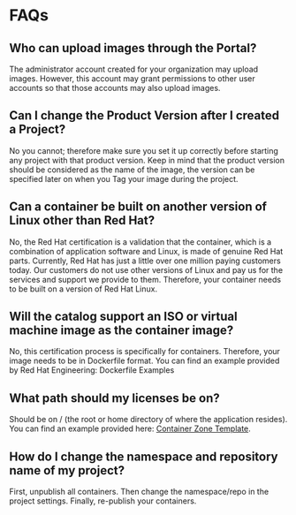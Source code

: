 # FAQs

## Who can upload images through the Portal?

The administrator account created for your organization may upload images. However, this account may grant permissions to other user accounts so that those accounts may also upload images.

## Can I change the Product Version after I created a Project?

No you cannot; therefore make sure you set it up correctly before starting any project with that product version. Keep in mind that the product version should be considered as the name of the image, the version can be specified later on when you Tag your image during the project.

## Can a container be built on another version of Linux other than Red Hat?

No, the Red Hat certification is a validation that the container, which is a combination of application software and Linux, is made of genuine Red Hat parts. Currently, Red Hat has just a little over one million paying customers today. Our customers do not use other versions of Linux and pay us for the services and support we provide to them. Therefore, your container needs to be built on a version of Red Hat Linux.

## Will the catalog support an ISO or virtual machine image as the container image?

No, this certification process is specifically for containers. Therefore, your image needs to be in Dockerfile format. You can find an example provided by Red Hat Engineering: Dockerfile Examples

## What path should my licenses be on?

Should be on / \(the root or home directory of where the application resides\). You can find an example provided here: [Container Zone Template](https://github.com/RHC4TP/starter/tree/master/Container%20Zone/Templates). 

## How do I change the namespace and repository name of my project?

First, unpublish all containers. Then change the namespace/repo in the project settings. Finally, re-publish your containers.

